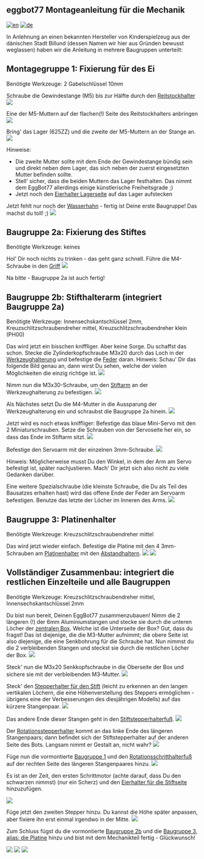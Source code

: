 ## eggbot77 Montageanleitung für die Mechanik
[![en](https://img.shields.io/badge/lang-en-red.svg)](https://github.com/section77/eggbot77/blob/main/mechanics/assembly/README.en.md)
[![de](https://img.shields.io/badge/lang-de-blue.svg)](https://github.com/section77/eggbot77/blob/main/mechanics/assembly/README.md)

In Anlehnung an einen bekannten Hersteller von Kinderspielzeug aus der dänischen Stadt Billund (dessen Namen wir hier aus Gründen bewusst weglassen) haben wir die Anleitung in mehrere Baugruppen unterteilt:

## Montagegruppe 1: Fixierung für des Ei

Benötigte Werkzeuge: 2 Gabelschlüssel 10mm

Schraube die Gewindestange (M5) bis zur Hälfte durch den [Reitstockhalter](eb77-eh21_bauteil-01-IMG_4891.JPG)
![](eb77-eh21_baugruppe-1-1-IMG_4937.JPG)

Eine der M5-Muttern auf der flachen(!) Seite des Reitstockhalters anbringen
![](eb77-eh21_baugruppe-1-2-IMG_4936.JPG)

Bring' das Lager (625ZZ) und die zweite der M5-Muttern an der Stange an.
![](eb77-eh21_baugruppe-1-3-IMG_4942.JPG)

Hinweise: 
* Die zweite Mutter sollte mit dem Ende der Gewindestange bündig sein und direkt neben dem Lager, das sich neben der zuerst eingesetzten Mutter befinden sollte.
* Stell' sicher, dass die beiden Muttern das Lager festhalten. Das nimmt dem EggBot77 allerdings einige künstlerische Freiheitsgrade ;)
* Jetzt noch den [Eierhalter Lagerseite](eb77-eh21_bauteil-03-IMG_4906) auf das Lager aufstecken

Jetzt fehlt nur noch der [Wasserhahn](eb77-eh21_bauteil-02-IMG_4895.JPG) - fertig ist Deine erste Baugruppe! Das machst du toll! ;)
![](eb77-eh21_baugruppe-1-IMG_4948.JPG)

## Baugruppe 2a: Fixierung des Stiftes

Benötigte Werkzeuge: keines

Hol' Dir noch nichts zu trinken - das geht ganz schnell.
Führe die M4-Schraube in den [Griff](eb77-eh21_bauteil-04-IMG_4899.JPG)
![](eb77-eh21_baugruppe-2a-IMG_4934.JPG)

Na bitte - Baugruppe 2a ist auch fertig!

## Baugruppe 2b: Stifthalterarm (integriert Baugruppe 2a)

Benötigte Werkzeuge: Innensechskantschlüssel 2mm, Kreuzschlitzschraubendreher mittel, Kreuzschlitzschraubendreher klein (PH00)

Das wird jetzt ein bisschen kniffliger. Aber keine Sorge. Du schaffst das schon.
Stecke die Zylinderkopfschraube M3x20 durch das Loch in der [Werkzeughalterung](eb77-eh21_bauteil-05-IMG_4897.JPG) und befestige die [Feder](eb77-eh21_bauteil-06-IMG_4902.JPG) daran.
Hinweis: Schau' Dir das folgende Bild genau an, dann wirst Du sehen, welche der vielen Möglichkeiten die einzig richtige ist.
![](eb77-eh21_baugruppe-2b-IMG_4935.JPG)

Nimm nun die M3x30-Schraube, um den [Stiftarm](eb77-eh21_bauteil-07-IMG_4900.JPG) an der Werkzeughalterung zu befestigen.
![](eb77-eh21_baugruppe-2b-IMG_4941.JPG)

Als Nächstes setzt Du die M4-Mutter in die Aussparung der Werkzeughalterung ein und schraubst die Baugruppe 2a hinein.
![](eb77-eh21_baugruppe-2b-IMG_4951.JPG)

Jetzt wird es noch etwas kniffliger: Befestige das blaue Mini-Servo mit den 2 Miniaturschrauben. Setze die Schrauben von der Servoseite her ein, so dass das Ende im Stiftarm sitzt.
![](eb77-eh21_baugruppe-2b-IMG_4955.JPG)

Befestige den Servoarm mit der einzelnen 3mm-Schraube.
![](eb77-eh21_baugruppe-2b-IMG_4957.JPG)

Hinweis: Möglicherweise musst Du den Winkel, in dem der Arm am Servo befestigt ist, später nachjustieren. Mach' Dir jetzt sich also nicht zu viele Gedanken darüber.

Eine weitere Spezialschraube (die kleinste Schraube, die Du als Teil des Bausatzes erhalten hast) wird das offene Ende der Feder am Servoarm befestigen. Benutze das letzte der Löcher im Inneren des Arms.
![](eb77-eh21_baugruppe-2b-IMG_4960.JPG)

## Baugruppe 3: Platinenhalter

Benötigte Werkzeuge: Kreuzschlitzschraubendreher mittel

Das wird jetzt wieder einfach. Befestige die Platine mit den 4 3mm-Schrauben am [Platinenhalter](eb77-eh21_bauteil-08-IMG_4901.JPG) mit den [Abstandhaltern](eb77-eh21_bauteil-09-IMG_4905.JPG).
![](eb77-eh21_baugruppe-3-IMG_4952.JPG)
![](eb77-eh21_baugruppe-3-IMG_4953.JPG)

## Vollständiger Zusammenbau: integriert die restlichen Einzelteile und alle Baugruppen

Benötigte Werkzeuge: Kreuzschlitzschraubendreher mittel, Innensechskantschlüssel 2mm

Du bist nun bereit, Deinen EggBot77 zusammenzubauen! Nimm die 2 längeren (!) der 6mm Aluminiumstangen und stecke sie durch die unteren Löcher der [zentralen Box](eb77-eh21_bauteil-10-IMG_4889.JPG). Welche ist die Unterseite der Box? Gut, dass du fragst! Das ist diejenige, die die M3-Mutter aufnimmt; die obere Seite ist also diejenige, die eine Senkbohrung für die Schraube hat. Nun nimmst du die 2 verbleibenden Stangen und steckst sie durch die restlichen Löcher der Box.
![](eb77-eh21_aufbau-1-IMG_4927.JPG)

Steck' nun die M3x20 Senkkopfschraube in die Oberseite der Box und sichere sie mit der verbleibenden M3-Mutter.
![](eb77-eh21_aufbau-2-IMG_4932.JPG)

Steck' den [Stepperhalter für den Stift](eb77-eh21_bauteil-11-IMG_4884.JPG) (leicht zu erkennen an den langen vertikalen Löchern, die eine Höhenverstellung des Steppers ermöglichen - übrigens eine der Verbesserungen des diesjährigen Modells) auf das kürzere Stangenpaar.
![](eb77-eh21_aufbau-3-IMG_4938.JPG)

Das andere Ende dieser Stangen geht in den [Stiftstepperhalterfuß](eb77-eh21_bauteil-12-IMG_4893.JPG).
![](eb77-eh21_aufbau-4-IMG_4943.JPG)

Der [Rotationsstepperhalter](eb77-eh21_bauteil-13-IMG_4885.JPG) kommt an das linke Ende des längeren Stangenpaars; dann befindet sich der Stiftstepperhalter auf der anderen Seite des Bots. Langsam nimmt er Gestalt an, nicht wahr?
![](eb77-eh21_aufbau-5-IMG_4949.JPG)

Füge nun die vormontierte [Baugruppe 1](eb77-eh21_baugruppe-1-3-IMG_4942.JPG) und den [Rotationsschritthalterfuß](eb77-eh21_bauteil-14-IMG_4894.JPG) auf der rechten Seite des längeren Stangenpaares hinzu.
![](eb77-eh21_aufbau-6-IMG_4954.JPG)

Es ist an der Zeit, den ersten Schrittmotor (achte darauf, dass Du den schwarzen nimmst) (nur ein Scherz) und den [Eierhalter für die Stiftseite](eb77-eh21_bauteil-15-IMG_4910.JPG) hinzuzufügen.

![](eb77-eh21_aufbau-7-IMG_4956.JPG)

Füge jetzt den zweiten Stepper hinzu. Du kannst die Höhe später anpassen, aber fixiere ihn erst einmal irgendwo in der Mitte.
![](eb77-eh21_aufbau-8-IMG_4959.JPG)

Zum Schluss fügst du die vormontierte [Baugruppe 2b](eb77-eh21_baugruppe-2b-IMG_4960.JPG) und die [Baugruppe 3, alias: die Platine](eb77-eh21_baugruppe-3-IMG_4952.JPG) hinzu und bist mit dem Mechanikteil fertig - Glückwunsch!

![](eb77-eh21_aufbau-9-IMG_4961.JPG)
![](eb77-eh21_aufbau-10-IMG_4963.JPG)
![](eb77-eh21_aufbau-11-IMG_4965.JPG)
